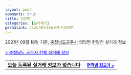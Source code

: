 ```yaml
---
layout: post
comments: true
title: 의당면
categories: [실거래가]
permalink: /apt/충청남도공주시의당면
---
```


2021년 09월 18일 기준, <a href="/apt/충청남도공주시">충청남도공주시</a> 의당면 한달간 실거래 정보

<a style="color: blue;" href="/apt/충청남도공주시">< 충청남도 공주시 전체 실거래 정보</a>
<!---- start ---->
<table>
  <tr>
    <td colspan="4" style="font-weight: bold;"><a href="/apt/충청남도공주시의당면{name_without_space}">오늘 등록된 실거래 정보가 없습니다</a> &nbsp;&nbsp;&nbsp; <a style="color: blue; font-size: smaller;" href="/apt/충청남도공주시의당면{name_without_space}">면적별 최고가 ></a></td>
  </tr>
    
</table>
<!---- end ---->
    
